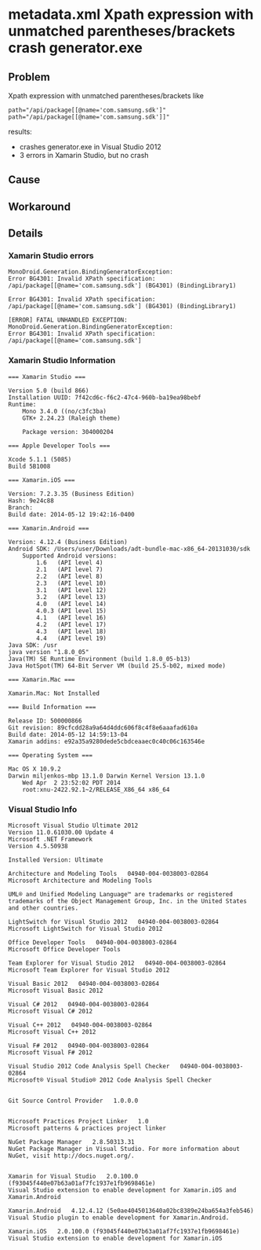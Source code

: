 ﻿# metadata.xml Xpath expression with unmatched parentheses/brackets crash generator.exe

## Problem

Xpath expression with unmatched parentheses/brackets like

	path="/api/package[[@name='com.samsung.sdk']"
	path="/api/package[[@name='com.samsung.sdk']]"

results:

*	crashes generator.exe in Visual Studio 2012
*	3 errors in Xamarin Studio, but no crash

## Cause

## Workaround 

## Details

### Xamarin Studio errors

	MonoDroid.Generation.BindingGeneratorException: 
	Error BG4301: Invalid XPath specification: /api/package[[@name='com.samsung.sdk'] (BG4301) (BindingLibrary1)

	Error BG4301: Invalid XPath specification: /api/package[[@name='com.samsung.sdk'] (BG4301) (BindingLibrary1)

	[ERROR] FATAL UNHANDLED EXCEPTION: MonoDroid.Generation.BindingGeneratorException: 
	Error BG4301: Invalid XPath specification: /api/package[[@name='com.samsung.sdk'] 
	

	
### Xamarin Studio Information

	=== Xamarin Studio ===

	Version 5.0 (build 866)
	Installation UUID: 7f42cd6c-f6c2-47c4-960b-ba19ea98bebf
	Runtime:
		Mono 3.4.0 ((no/c3fc3ba)
		GTK+ 2.24.23 (Raleigh theme)

		Package version: 304000204

	=== Apple Developer Tools ===

	Xcode 5.1.1 (5085)
	Build 5B1008

	=== Xamarin.iOS ===

	Version: 7.2.3.35 (Business Edition)
	Hash: 9e24c88
	Branch: 
	Build date: 2014-05-12 19:42:16-0400

	=== Xamarin.Android ===

	Version: 4.12.4 (Business Edition)
	Android SDK: /Users/user/Downloads/adt-bundle-mac-x86_64-20131030/sdk
		Supported Android versions:
			1.6   (API level 4)
			2.1   (API level 7)
			2.2   (API level 8)
			2.3   (API level 10)
			3.1   (API level 12)
			3.2   (API level 13)
			4.0   (API level 14)
			4.0.3 (API level 15)
			4.1   (API level 16)
			4.2   (API level 17)
			4.3   (API level 18)
			4.4   (API level 19)
	Java SDK: /usr
	java version "1.8.0_05"
	Java(TM) SE Runtime Environment (build 1.8.0_05-b13)
	Java HotSpot(TM) 64-Bit Server VM (build 25.5-b02, mixed mode)

	=== Xamarin.Mac ===

	Xamarin.Mac: Not Installed

	=== Build Information ===

	Release ID: 500000866
	Git revision: 89cfcdd28a9a64d4ddc606f8c4f8e6aaafad610a
	Build date: 2014-05-12 14:59:13-04
	Xamarin addins: e92a35a9280dede5cbdceaaec0c40c06c163546e

	=== Operating System ===

	Mac OS X 10.9.2
	Darwin miljenkos-mbp 13.1.0 Darwin Kernel Version 13.1.0
		Wed Apr  2 23:52:02 PDT 2014
		root:xnu-2422.92.1~2/RELEASE_X86_64 x86_64

		
### Visual Studio Info

	Microsoft Visual Studio Ultimate 2012
	Version 11.0.61030.00 Update 4
	Microsoft .NET Framework
	Version 4.5.50938

	Installed Version: Ultimate

	Architecture and Modeling Tools   04940-004-0038003-02864
	Microsoft Architecture and Modeling Tools
		
	UML® and Unified Modeling Language™ are trademarks or registered trademarks of the Object Management Group, Inc. in the United States and other countries.

	LightSwitch for Visual Studio 2012   04940-004-0038003-02864
	Microsoft LightSwitch for Visual Studio 2012

	Office Developer Tools   04940-004-0038003-02864
	Microsoft Office Developer Tools

	Team Explorer for Visual Studio 2012   04940-004-0038003-02864
	Microsoft Team Explorer for Visual Studio 2012

	Visual Basic 2012   04940-004-0038003-02864
	Microsoft Visual Basic 2012

	Visual C# 2012   04940-004-0038003-02864
	Microsoft Visual C# 2012

	Visual C++ 2012   04940-004-0038003-02864
	Microsoft Visual C++ 2012

	Visual F# 2012   04940-004-0038003-02864
	Microsoft Visual F# 2012

	Visual Studio 2012 Code Analysis Spell Checker   04940-004-0038003-02864
	Microsoft® Visual Studio® 2012 Code Analysis Spell Checker


	Git Source Control Provider   1.0.0.0


	Microsoft Practices Project Linker   1.0
	Microsoft patterns & practices project linker

	NuGet Package Manager   2.8.50313.31
	NuGet Package Manager in Visual Studio. For more information about NuGet, visit http://docs.nuget.org/.


	Xamarin for Visual Studio   2.0.100.0 (f93045f440e07b63a01af7fc1937e1fb9698461e)
	Visual Studio extension to enable development for Xamarin.iOS and Xamarin.Android

	Xamarin.Android   4.12.4.12 (5e0ae4045013640a02bc8389e24ba654a3feb546)
	Visual Studio plugin to enable development for Xamarin.Android.

	Xamarin.iOS   2.0.100.0 (f93045f440e07b63a01af7fc1937e1fb9698461e)
	Visual Studio extension to enable development for Xamarin.iOS

